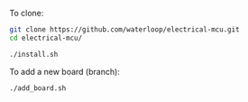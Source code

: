 To clone:

```bash
git clone https://github.com/waterloop/electrical-mcu.git
cd electrical-mcu/

./install.sh
```

To add a new board (branch):

```bash
./add_board.sh
```

